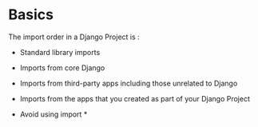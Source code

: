 # Basics

The import order in a Django Project is :

* Standard library imports
* Imports from core Django
* Imports from third-party apps including those unrelated to Django
* Imports from the apps that you created as part of your Django Project

* Avoid using import *
